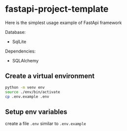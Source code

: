 # fastapi-project-template

Here is the simplest usage example of FastApi framework



Database:
* SqlLite

Dependencies:
* SQLAlchemy




## Create a virtual environment
```bash
python -m venv env
source ./env/bin/activate
cp .env.example .env
```

## Setup env variables
create a file `.env` similar to `.env.example`
